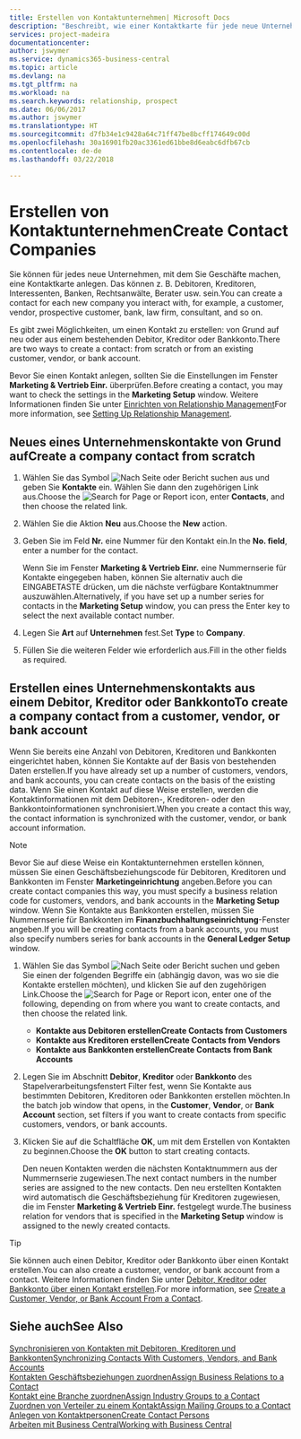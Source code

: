 ```yaml
---
title: Erstellen von Kontaktunternehmen| Microsoft Docs
description: "Beschreibt, wie einer Kontaktkarte für jede neue Unternehmung oder potentielle neuen Unternehmung erstellt wird, mit dem Sie eine Geschäftsbeziehung haben."
services: project-madeira
documentationcenter: 
author: jswymer
ms.service: dynamics365-business-central
ms.topic: article
ms.devlang: na
ms.tgt_pltfrm: na
ms.workload: na
ms.search.keywords: relationship, prospect
ms.date: 06/06/2017
ms.author: jswymer
ms.translationtype: HT
ms.sourcegitcommit: d7fb34e1c9428a64c71ff47be8bcff174649c00d
ms.openlocfilehash: 30a16901fb20ac3361ed61bbe8d6eabc6dfb67cb
ms.contentlocale: de-de
ms.lasthandoff: 03/22/2018

---
```

# <a name="create-contact-companies"></a><span data-ttu-id="f089c-103">Erstellen von Kontaktunternehmen</span><span class="sxs-lookup"><span data-stu-id="f089c-103">Create Contact Companies</span></span>
<span data-ttu-id="f089c-104">Sie können für jedes neue Unternehmen, mit dem Sie Geschäfte machen, eine Kontaktkarte anlegen. Das können z. B. Debitoren, Kreditoren, Interessenten, Banken, Rechtsanwälte, Berater usw. sein.</span><span class="sxs-lookup"><span data-stu-id="f089c-104">You can create a contact for each new company you interact with, for example, a customer, vendor, prospective customer, bank, law firm, consultant, and so on.</span></span>

<span data-ttu-id="f089c-105">Es gibt zwei Möglichkeiten, um einen Kontakt zu erstellen: von Grund auf neu oder aus einem bestehenden Debitor, Kreditor oder Bankkonto.</span><span class="sxs-lookup"><span data-stu-id="f089c-105">There are two ways to create a contact: from scratch or from an existing customer, vendor, or bank account.</span></span>

<span data-ttu-id="f089c-106">Bevor Sie einen Kontakt anlegen, sollten Sie die Einstellungen im Fenster **Marketing & Vertrieb Einr.** überprüfen.</span><span class="sxs-lookup"><span data-stu-id="f089c-106">Before creating a contact, you may want to check the settings in the **Marketing Setup** window.</span></span> <span data-ttu-id="f089c-107">Weitere Informationen finden Sie unter [Einrichten von Relationship Management](marketing-setup-marketing.md)</span><span class="sxs-lookup"><span data-stu-id="f089c-107">For more information, see [Setting Up Relationship Management](marketing-setup-marketing.md).</span></span>

## <a name="create-a-company-contact-from-scratch"></a><span data-ttu-id="f089c-108">Neues eines Unternehmenskontakte von Grund auf</span><span class="sxs-lookup"><span data-stu-id="f089c-108">Create a company contact from scratch</span></span>
1. <span data-ttu-id="f089c-109">Wählen Sie das Symbol ![Nach Seite oder Bericht suchen](media/ui-search/search_small.png "Nach Seite oder Bericht suchen") aus und geben Sie **Kontakte** ein. Wählen Sie dann den zugehörigen Link aus.</span><span class="sxs-lookup"><span data-stu-id="f089c-109">Choose the ![Search for Page or Report](media/ui-search/search_small.png "Search for Page or Report icon") icon, enter **Contacts**, and then choose the related link.</span></span>
2. <span data-ttu-id="f089c-110">Wählen Sie die Aktion **Neu** aus.</span><span class="sxs-lookup"><span data-stu-id="f089c-110">Choose the **New** action.</span></span>
3. <span data-ttu-id="f089c-111">Geben Sie im Feld **Nr.** eine Nummer für den Kontakt ein.</span><span class="sxs-lookup"><span data-stu-id="f089c-111">In the **No. field**, enter a number for the contact.</span></span>

    <span data-ttu-id="f089c-112">Wenn Sie im Fenster **Marketing & Vertrieb Einr.** eine Nummernserie für Kontakte eingegeben haben, können Sie alternativ auch die EINGABETASTE drücken, um die nächste verfügbare Kontaktnummer auszuwählen.</span><span class="sxs-lookup"><span data-stu-id="f089c-112">Alternatively, if you have set up a number series for contacts in the **Marketing Setup** window, you can press the Enter key to select the next available contact number.</span></span>  
4. <span data-ttu-id="f089c-113">Legen Sie **Art** auf **Unternehmen** fest.</span><span class="sxs-lookup"><span data-stu-id="f089c-113">Set **Type** to **Company**.</span></span>
5. <span data-ttu-id="f089c-114">Füllen Sie die weiteren Felder wie erforderlich aus.</span><span class="sxs-lookup"><span data-stu-id="f089c-114">Fill in the other fields as required.</span></span>

## <a name="to-create-a-company-contact-from-a-customer-vendor-or-bank-account"></a><span data-ttu-id="f089c-115">Erstellen eines Unternehmenskontakts aus einem Debitor, Kreditor oder Bankkonto</span><span class="sxs-lookup"><span data-stu-id="f089c-115">To create a company contact from a customer, vendor, or bank account</span></span>
<span data-ttu-id="f089c-116">Wenn Sie bereits eine Anzahl von Debitoren, Kreditoren und Bankkonten eingerichtet haben, können Sie Kontakte auf der Basis von bestehenden Daten erstellen.</span><span class="sxs-lookup"><span data-stu-id="f089c-116">If you have already set up a number of customers, vendors, and bank accounts, you can create contacts on the basis of the existing data.</span></span> <span data-ttu-id="f089c-117">Wenn Sie einen Kontakt auf diese Weise erstellen, werden die Kontaktinformationen mit dem Debitoren-, Kreditoren- oder den Bankkontoinformationen synchronisiert.</span><span class="sxs-lookup"><span data-stu-id="f089c-117">When you create a contact this way, the contact information is synchronized with the customer, vendor, or bank account information.</span></span>

> [!NOTE]  
>   <span data-ttu-id="f089c-118">Bevor Sie auf diese Weise ein Kontaktunternehmen erstellen können, müssen Sie einen Geschäftsbeziehungscode für Debitoren, Kreditoren und Bankkonten im Fenster **Marketingeinrichtung** angeben.</span><span class="sxs-lookup"><span data-stu-id="f089c-118">Before you can create contact companies this way, you must specify a business relation code for customers, vendors, and bank accounts in the **Marketing Setup** window.</span></span> <span data-ttu-id="f089c-119">Wenn Sie Kontakte aus Bankkonten erstellen, müssen Sie Nummernserie für Bankkonten im **Finanzbuchhaltungseinrichtung**-Fenster angeben.</span><span class="sxs-lookup"><span data-stu-id="f089c-119">If you will be creating contacts from a bank accounts, you must also specify numbers series for bank accounts in the **General Ledger Setup** window.</span></span>

1. <span data-ttu-id="f089c-120">Wählen Sie das Symbol ![Nach Seite oder Bericht suchen](media/ui-search/search_small.png "Nach Seite oder Bericht suchen") und geben Sie einen der folgenden Begriffe ein (abhängig davon, was wo sie die Kontakte erstellen möchten), und klicken Sie auf den zugehörigen Link.</span><span class="sxs-lookup"><span data-stu-id="f089c-120">Choose the ![Search for Page or Report](media/ui-search/search_small.png "Search for Page or Report icon") icon, enter one of the following, depending on from where you want to create contacts, and then choose the related link.</span></span>
   * <span data-ttu-id="f089c-121">**Kontakte aus Debitoren erstellen**</span><span class="sxs-lookup"><span data-stu-id="f089c-121">**Create Contacts from Customers**</span></span>
   * <span data-ttu-id="f089c-122">**Kontakte aus Kreditoren erstellen**</span><span class="sxs-lookup"><span data-stu-id="f089c-122">**Create Contacts from Vendors**</span></span>
   * <span data-ttu-id="f089c-123">**Kontakte aus Bankkonten erstellen**</span><span class="sxs-lookup"><span data-stu-id="f089c-123">**Create Contacts from Bank Accounts**</span></span>
2. <span data-ttu-id="f089c-124">Legen Sie im Abschnitt **Debitor**, **Kreditor** oder **Bankkonto** des Stapelverarbeitungsfenstert Filter fest, wenn Sie Kontakte aus bestimmten Debitoren, Kreditoren oder Bankkonten erstellen möchten.</span><span class="sxs-lookup"><span data-stu-id="f089c-124">In the batch job window that opens, in the **Customer**, **Vendor**, or **Bank Account** section, set filters if you want to create contacts from specific customers, vendors, or bank accounts.</span></span>
3. <span data-ttu-id="f089c-125">Klicken Sie auf die Schaltfläche **OK**, um mit dem Erstellen von Kontakten zu beginnen.</span><span class="sxs-lookup"><span data-stu-id="f089c-125">Choose the **OK** button to start creating contacts.</span></span>

    <span data-ttu-id="f089c-126">Den neuen Kontakten werden die nächsten Kontaktnummern aus der Nummernserie zugewiesen.</span><span class="sxs-lookup"><span data-stu-id="f089c-126">The next contact numbers in the number series are assigned to the new contacts.</span></span> <span data-ttu-id="f089c-127">Den neu erstellten Kontakten wird automatisch die Geschäftsbeziehung für Kreditoren zugewiesen, die im Fenster **Marketing & Vertrieb Einr.** festgelegt wurde.</span><span class="sxs-lookup"><span data-stu-id="f089c-127">The business relation for vendors that is specified in the **Marketing Setup** window is assigned to the newly created contacts.</span></span>

> [!TIP]  
>   <span data-ttu-id="f089c-128">Sie können auch einen Debitor, Kreditor oder Bankkonto über einen Kontakt erstellen.</span><span class="sxs-lookup"><span data-stu-id="f089c-128">You can also create a customer, vendor, or bank account from a contact.</span></span> <span data-ttu-id="f089c-129">Weitere Informationen finden Sie unter [Debitor, Kreditor oder Bankkonto über einen Kontakt erstellen](marketing-how-create-contacts-new-customers-vendors-bank-accounts.md).</span><span class="sxs-lookup"><span data-stu-id="f089c-129">For more information, see [Create a Customer, Vendor, or Bank Account From a Contact](marketing-how-create-contacts-new-customers-vendors-bank-accounts.md).</span></span>

## <a name="see-also"></a><span data-ttu-id="f089c-130">Siehe auch</span><span class="sxs-lookup"><span data-stu-id="f089c-130">See Also</span></span>
[<span data-ttu-id="f089c-131">Synchronisieren von Kontakten mit Debitoren, Kreditoren und Bankkonten</span><span class="sxs-lookup"><span data-stu-id="f089c-131">Synchronizing Contacts With Customers, Vendors, and Bank Accounts</span></span>](marketing-synchronize-contacts-customers-vendors-bank-accounts.md)  
[<span data-ttu-id="f089c-132">Kontakten Geschäftsbeziehungen zuordnen</span><span class="sxs-lookup"><span data-stu-id="f089c-132">Assign Business Relations to a Contact</span></span>](marketing-business-relations.md#AssignBusRelContact)  
[<span data-ttu-id="f089c-133">Kontakt eine Branche zuordnen</span><span class="sxs-lookup"><span data-stu-id="f089c-133">Assign Industry Groups to a Contact</span></span>](marketing-industry-groups.md#AssignIndustryGroupContact)  
[<span data-ttu-id="f089c-134">Zuordnen von Verteiler zu einem Kontakt</span><span class="sxs-lookup"><span data-stu-id="f089c-134">Assign Mailing Groups to a Contact</span></span>](marketing-mailing-groups.md#AssignMailGroupContact)  
[<span data-ttu-id="f089c-135">Anlegen von Kontaktpersonen</span><span class="sxs-lookup"><span data-stu-id="f089c-135">Create Contact Persons</span></span>](marketing-create-contact-persons.md)  
[<span data-ttu-id="f089c-136">Arbeiten mit  Business Central</span><span class="sxs-lookup"><span data-stu-id="f089c-136">Working with Business Central</span></span>](ui-work-product.md)


